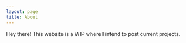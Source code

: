 ```yaml
---
layout: page
title: About
---
```


<p class="message">
  Hey there! This website is a WIP where I intend to post current projects.
</p>

